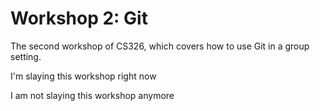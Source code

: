 # Workshop 2: Git

The second workshop of CS326, which covers how to use Git in a group setting.

I'm slaying this workshop right now

I am not slaying this workshop anymore
